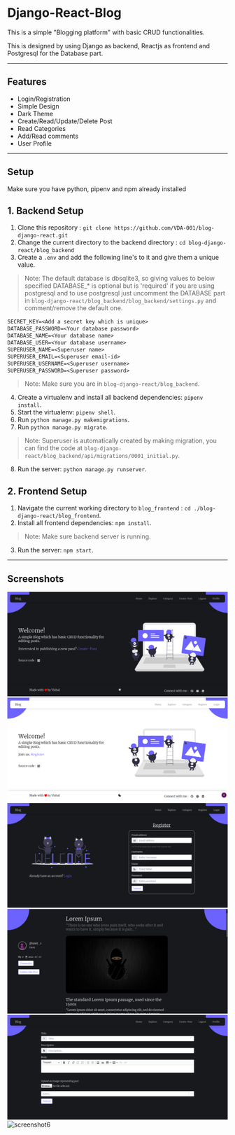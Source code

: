 # Django-React-Blog
This is a simple "Blogging platform" with basic CRUD functionalities.

This is designed by using Django as backend, Reactjs as frontend and Postgresql for the Database part.
***
## Features
* Login/Registration
* Simple Design
* Dark Theme
* Create/Read/Update/Delete Post
* Read Categories
* Add/Read comments
* User Profile
***
## Setup
Make sure you have python, pipenv and npm already installed
## 1. Backend Setup
1. Clone this repository : `git clone https://github.com/VDA-001/blog-django-react.git`
2. Change the current directory to the backend directory : `cd blog-django-react/blog_backend`
3. Create a `.env` and add the following line's to it and give them a unique value.
> Note: The default database is dbsqlite3, so giving values to below specified DATABASE_* is optional but is 'required' if you are using postgresql and to use postgresql just uncomment the DATABASE part in `blog-django-react/blog_backend/blog_backend/settings.py` and comment/remove the default one.
```
SECRET_KEY=<Add a secret key which is unique>
DATABASE_PASSWORD=<Your database password>
DATABASE_NAME=<Your database name>
DATABASE_USER=<Your database username>
SUPERUSER_NAME=<Superuser name>
SUPERUSER_EMAIL=<Superuser email-id>
SUPERUSER_USERNAME=<Superuser username>
SUPERUSER_PASSWORD=<Superuser password>
```
> Note: Make sure you are in `blog-django-react/blog_backend`.
4. Create a virtualenv and install all backend dependencies: `pipenv install`.
5. Start the virtualenv: `pipenv shell`.
6. Run `python manage.py makemigrations`.
7. Run `python manage.py migrate`.
> Note: Superuser is automatically created by making migration, you can find the code at `blog-django-react/blog_backend/api/migrations/0001_initial.py`.
8. Run the server: `python manage.py runserver`.
## 2. Frontend Setup
1. Navigate the current working directory to `blog_frontend` : `cd ./blog-django-react/blog_frontend`.
2. Install all frontend dependencies: `npm install`.
>Note: Make sure backend server is running.
3. Run the server: `npm start`.
***
## Screenshots
![screenshot1](./blog_backend/media/images/Screenshot-1.png)
![screenshot2](./blog_backend/media/images/Screenshot-2.png)
![screenshot3](./blog_backend/media/images/Screenshot-3.png)
![screenshot4](./blog_backend/media/images/Screenshot-4.png)
![screenshot5](./blog_backend/media/images/Screenshot-5.png)
![screenshot6](./blog_backend/media/images/Screenshot-6.png)